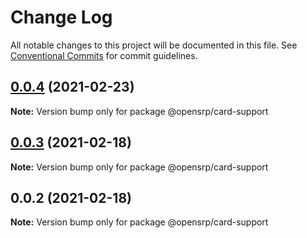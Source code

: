 # Change Log

All notable changes to this project will be documented in this file.
See [Conventional Commits](https://conventionalcommits.org) for commit guidelines.

## [0.0.4](https://github.com/opensrp/web/compare/@opensrp/card-support@0.0.3...@opensrp/card-support@0.0.4) (2021-02-23)

**Note:** Version bump only for package @opensrp/card-support

## [0.0.3](https://github.com/opensrp/web/compare/@opensrp/card-support@0.0.2...@opensrp/card-support@0.0.3) (2021-02-18)

**Note:** Version bump only for package @opensrp/card-support

## 0.0.2 (2021-02-18)

**Note:** Version bump only for package @opensrp/card-support
